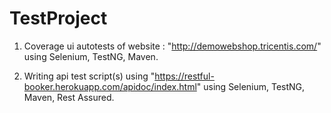 # TestProject
1. Coverage ui autotests of website : "http://demowebshop.tricentis.com/"
using Selenium, TestNG, Maven.

2.  Writing api test script(s) using "https://restful-booker.herokuapp.com/apidoc/index.html"
using Selenium, TestNG, Maven, Rest Assured.
